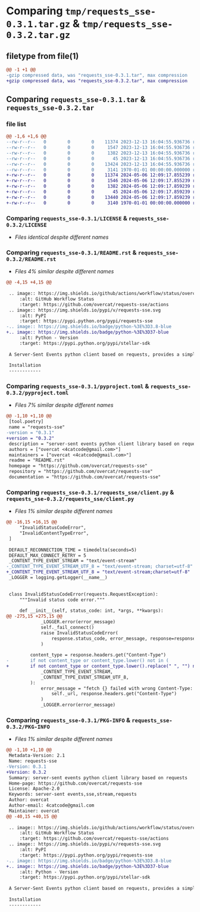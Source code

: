 # Comparing `tmp/requests_sse-0.3.1.tar.gz` & `tmp/requests_sse-0.3.2.tar.gz`

## filetype from file(1)

```diff
@@ -1 +1 @@
-gzip compressed data, was "requests_sse-0.3.1.tar", max compression
+gzip compressed data, was "requests_sse-0.3.2.tar", max compression
```

## Comparing `requests_sse-0.3.1.tar` & `requests_sse-0.3.2.tar`

### file list

```diff
@@ -1,6 +1,6 @@
--rw-r--r--   0        0        0    11374 2023-12-13 16:04:55.936736 requests_sse-0.3.1/LICENSE
--rw-r--r--   0        0        0     1547 2023-12-13 16:04:55.936736 requests_sse-0.3.1/README.rst
--rw-r--r--   0        0        0     1382 2023-12-13 16:04:55.936736 requests_sse-0.3.1/pyproject.toml
--rw-r--r--   0        0        0       45 2023-12-13 16:04:55.936736 requests_sse-0.3.1/requests_sse/__init__.py
--rw-r--r--   0        0        0    13424 2023-12-13 16:04:55.936736 requests_sse-0.3.1/requests_sse/client.py
--rw-r--r--   0        0        0     3141 1970-01-01 00:00:00.000000 requests_sse-0.3.1/PKG-INFO
+-rw-r--r--   0        0        0    11374 2024-05-06 12:09:17.855239 requests_sse-0.3.2/LICENSE
+-rw-r--r--   0        0        0     1546 2024-05-06 12:09:17.855239 requests_sse-0.3.2/README.rst
+-rw-r--r--   0        0        0     1382 2024-05-06 12:09:17.859239 requests_sse-0.3.2/pyproject.toml
+-rw-r--r--   0        0        0       45 2024-05-06 12:09:17.859239 requests_sse-0.3.2/requests_sse/__init__.py
+-rw-r--r--   0        0        0    13440 2024-05-06 12:09:17.859239 requests_sse-0.3.2/requests_sse/client.py
+-rw-r--r--   0        0        0     3140 1970-01-01 00:00:00.000000 requests_sse-0.3.2/PKG-INFO
```

### Comparing `requests_sse-0.3.1/LICENSE` & `requests_sse-0.3.2/LICENSE`

 * *Files identical despite different names*

### Comparing `requests_sse-0.3.1/README.rst` & `requests_sse-0.3.2/README.rst`

 * *Files 4% similar despite different names*

```diff
@@ -4,15 +4,15 @@
 
 .. image:: https://img.shields.io/github/actions/workflow/status/overcat/requests-sse/test-deploy.yml?branch=main
     :alt: GitHub Workflow Status
     :target: https://github.com/overcat/requests-sse/actions
 .. image:: https://img.shields.io/pypi/v/requests-sse.svg
     :alt: PyPI
     :target: https://pypi.python.org/pypi/requests-sse
-.. image:: https://img.shields.io/badge/python-%3E%3D3.8-blue
+.. image:: https://img.shields.io/badge/python-%3E%3D37-blue
     :alt: Python - Version
     :target: https://pypi.python.org/pypi/stellar-sdk
 
 A Server-Sent Events python client based on requests, provides a simple interface to process `Server-Sent Events <https://www.w3.org/TR/eventsource>`_.
 
 Installation
 ------------
```

### Comparing `requests_sse-0.3.1/pyproject.toml` & `requests_sse-0.3.2/pyproject.toml`

 * *Files 7% similar despite different names*

```diff
@@ -1,10 +1,10 @@
 [tool.poetry]
 name = "requests-sse"
-version = "0.3.1"
+version = "0.3.2"
 description = "server-sent events python client library based on requests"
 authors = ["overcat <4catcode@gmail.com>"]
 maintainers = ["overcat <4catcode@gmail.com>"]
 readme = "README.rst"
 homepage = "https://github.com/overcat/requests-sse"
 repository = "https://github.com/overcat/requests-sse"
 documentation = "https://github.com/overcat/requests-sse"
```

### Comparing `requests_sse-0.3.1/requests_sse/client.py` & `requests_sse-0.3.2/requests_sse/client.py`

 * *Files 1% similar despite different names*

```diff
@@ -16,15 +16,15 @@
     "InvalidStatusCodeError",
     "InvalidContentTypeError",
 ]
 
 DEFAULT_RECONNECTION_TIME = timedelta(seconds=5)
 DEFAULT_MAX_CONNECT_RETRY = 5
 _CONTENT_TYPE_EVENT_STREAM = "text/event-stream"
-_CONTENT_TYPE_EVENT_STREAM_UTF_8 = "text/event-stream; charset=utf-8"
+_CONTENT_TYPE_EVENT_STREAM_UTF_8 = "text/event-stream;charset=utf-8"
 _LOGGER = logging.getLogger(__name__)
 
 
 class InvalidStatusCodeError(requests.RequestException):
     """Invalid status code error."""
 
     def __init__(self, status_code: int, *args, **kwargs):
@@ -275,15 +275,15 @@
             _LOGGER.error(error_message)
             self._fail_connect()
             raise InvalidStatusCodeError(
                 response.status_code, error_message, response=response
             )
 
         content_type = response.headers.get("Content-Type")
-        if not content_type or content_type.lower() not in (
+        if not content_type or content_type.lower().replace(" ", "") not in (
             _CONTENT_TYPE_EVENT_STREAM,
             _CONTENT_TYPE_EVENT_STREAM_UTF_8,
         ):
             error_message = "fetch {} failed with wrong Content-Type: {}".format(
                 self._url, response.headers.get("Content-Type")
             )
             _LOGGER.error(error_message)
```

### Comparing `requests_sse-0.3.1/PKG-INFO` & `requests_sse-0.3.2/PKG-INFO`

 * *Files 1% similar despite different names*

```diff
@@ -1,10 +1,10 @@
 Metadata-Version: 2.1
 Name: requests-sse
-Version: 0.3.1
+Version: 0.3.2
 Summary: server-sent events python client library based on requests
 Home-page: https://github.com/overcat/requests-sse
 License: Apache-2.0
 Keywords: server-sent events,sse,stream,requests
 Author: overcat
 Author-email: 4catcode@gmail.com
 Maintainer: overcat
@@ -40,15 +40,15 @@
 
 .. image:: https://img.shields.io/github/actions/workflow/status/overcat/requests-sse/test-deploy.yml?branch=main
     :alt: GitHub Workflow Status
     :target: https://github.com/overcat/requests-sse/actions
 .. image:: https://img.shields.io/pypi/v/requests-sse.svg
     :alt: PyPI
     :target: https://pypi.python.org/pypi/requests-sse
-.. image:: https://img.shields.io/badge/python-%3E%3D3.8-blue
+.. image:: https://img.shields.io/badge/python-%3E%3D37-blue
     :alt: Python - Version
     :target: https://pypi.python.org/pypi/stellar-sdk
 
 A Server-Sent Events python client based on requests, provides a simple interface to process `Server-Sent Events <https://www.w3.org/TR/eventsource>`_.
 
 Installation
 ------------
```

